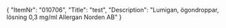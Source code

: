 {
  "ItemNr": "010706",
  "Title": "test",
  "Description": "Lumigan, ögondroppar, lösning 0,3 mg/ml Allergan Norden AB"
}